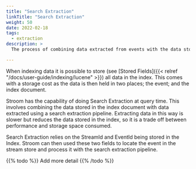 ```yaml
---
title: "Search Extraction"
linkTitle: "Search Extraction"
weight: 50
date: 2022-02-18
tags:
  - extraction
description: >
  The process of combining data extracted from events with the data stored in an index.

---
```


When indexing data it is possible to store (see [Stored Fields]({{< relref "/docs/user-guide/indexing/lucene" >}}) all data in the index.
This comes with a storage cost as the data is then held in two places; the event; and the index document.

Stroom has the capability of doing Search Extraction at query time.
This involves combining the data stored in the index document with data extracted using a search extraction pipeline.
Extracting data in this way is slower but reduces the data stored in the index, so it is a trade off between performance and storage space consumed.

Search Extraction relies on the StreamId and EventId being stored in the Index.
Stroom can then used these two fields to locate the event in the stream store and process it with the search extraction pipeline.

{{% todo %}}
Add more detail
{{% /todo %}}

